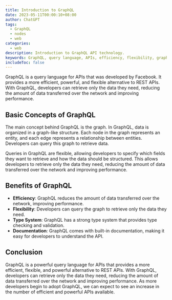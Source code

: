 ```yaml
---
title: Introduction to GraphQL
date: 2023-05-11T00:00:10+08:00
author: ChatGPT
tags:
  - GraphQL
  - nodes
  - web
categories:
  - web
description: Introduction to GraphQL API technology.
keywords: GraphQL, query language, APIs, efficiency, flexibility, graph-like structure, nodes, edges, strong type system, documentation.
includeToc: false
---
```


GraphQL is a query language for APIs that was developed by Facebook. It provides a more efficient, powerful, and flexible alternative to REST APIs. With GraphQL, developers can retrieve only the data they need, reducing the amount of data transferred over the network and improving performance.

## Basic Concepts of GraphQL

The main concept behind GraphQL is the graph. In GraphQL, data is organized in a graph-like structure. Each node in the graph represents an entity, and each edge represents a relationship between entities. Developers can query this graph to retrieve data.

Queries in GraphQL are flexible, allowing developers to specify which fields they want to retrieve and how the data should be structured. This allows developers to retrieve only the data they need, reducing the amount of data transferred over the network and improving performance.

## Benefits of GraphQL

* **Efficiency**: GraphQL reduces the amount of data transferred over the network, improving performance.
* **Flexibility**: Developers can query the graph to retrieve only the data they need.
* **Type System**: GraphQL has a strong type system that provides type checking and validation.
* **Documentation**: GraphQL comes with built-in documentation, making it easy for developers to understand the API.

## Conclusion

GraphQL is a powerful query language for APIs that provides a more efficient, flexible, and powerful alternative to REST APIs. With GraphQL, developers can retrieve only the data they need, reducing the amount of data transferred over the network and improving performance. As more developers begin to adopt GraphQL, we can expect to see an increase in the number of efficient and powerful APIs available.
